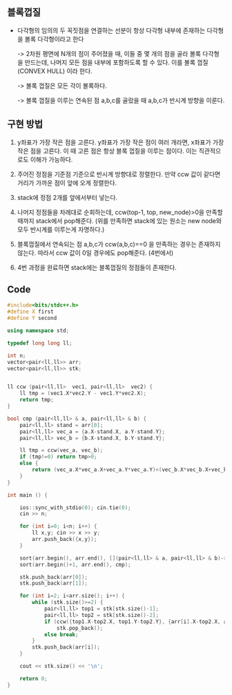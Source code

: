 ## 블록껍질
- 다각형의 임의의 두 꼭짓점을 연결하는 선분이 항상 다각형 내부에 존재하는 다각형을 볼록 다각형이라고 한다
  
  -> 2차원 평면에 N개의 점이 주어졌을 때, 이들 중 몇 개의 점을 골라 볼록 다각형을 만드는데, 나머지 모든 점을 내부에 포함하도록 할 수 있다. 이를 볼록 껍질 (CONVEX HULL) 이라 한다.
  
  -> 볼록 껍질은 모든 각이 볼록하다.
  
  -> 볼록 껍질을 이루는 연속된 점 a,b,c를 골랐을 때 a,b,c가 반시계 방향을 이룬다.


## 구현 방법
1. y좌표가 가장 작은 점을 고른다. y좌표가 가장 작은 점이 여러 개라면, x좌표가 가장 작은 점을 고른다. 이 때 고른 점은 항상 블록 껍질을 이루는 점이다. 이는 직관적으로도 이해가 가능하다.
  
2. 주어진 정점을 기준점 기준으로 반시계 방향대로 정렬한다. 만약 ccw 값이 같다면 거리가 가까운 점이 앞에 오게 정렬한다.
 
3. stack에 정점 2개를 앞에서부터 넣는다.
  
4. 나머지 정점들을 차례대로 순회하는데, ccw(top-1, top, new_node)>0을 만족할 때까지 stack에서 pop해준다. (위를 만족하면 stack에 있는 원소는 new node와 모두 반시계를 이루는게 자명하다.)
  
5. 블록껍질에서 연속되는 점 a,b,c가 ccw(a,b,c)==0 을 만족하는 경우는 존재하지 않는다. 따라서 ccw 값이 0일 경우에도 pop해준다. (4번에서)

6. 4번 과정을 완료하면 stack에는 블록껍질의 정점들이 존재한다.


## Code
```c++
#include<bits/stdc++.h>
#define X first
#define Y second

using namespace std;

typedef long long ll;

int n;
vector<pair<ll,ll>> arr;
vector<pair<ll,ll>> stk;


ll ccw (pair<ll,ll>  vec1, pair<ll,ll>  vec2) {
    ll tmp = (vec1.X*vec2.Y - vec1.Y*vec2.X);
    return tmp;
}

bool cmp (pair<ll,ll> & a, pair<ll,ll> & b) {
    pair<ll,ll> stand = arr[0];
    pair<ll,ll> vec_a = {a.X-stand.X, a.Y-stand.Y};
    pair<ll,ll> vec_b = {b.X-stand.X, b.Y-stand.Y};

    ll tmp = ccw(vec_a, vec_b);
    if (tmp!=0) return tmp>0;
    else {
        return (vec_a.X*vec_a.X+vec_a.Y*vec_a.Y)<(vec_b.X*vec_b.X+vec_b.Y*vec_b.Y);
    }
}

int main () {

    ios::sync_with_stdio(0); cin.tie(0);
    cin >> n;

    for (int i=0; i<n; i++) {
        ll x,y; cin >> x >> y;
        arr.push_back({x,y});
    }

    sort(arr.begin(), arr.end(), [](pair<ll,ll> & a, pair<ll,ll> & b)->bool {if (a.Y!=b.Y) return a.Y<b.Y; return a.X<b.X;});
    sort(arr.begin()+1, arr.end(), cmp);

    stk.push_back(arr[0]);
    stk.push_back(arr[1]);

    for (int i=2; i<arr.size(); i++) {
        while (stk.size()>=2) {
            pair<ll,ll> top1 = stk[stk.size()-1];
            pair<ll,ll> top2 = stk[stk.size()-2];
            if (ccw({top1.X-top2.X, top1.Y-top2.Y}, {arr[i].X-top2.X, arr[i].Y-top2.Y})<=0)
                stk.pop_back();
            else break;
        }
        stk.push_back(arr[i]);
    }

    cout << stk.size() << '\n';

    return 0;
}
```
